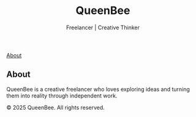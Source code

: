 
<!DOCTYPE html>
<html lang="en">
<head>
  <meta charset="UTF-8" />
  <meta name="viewport" content="width=device-width, initial-scale=1.0"/>
  <link href="https://fonts.googleapis.com/css2?family=Roboto&display=swap" rel="stylesheet" />
</head>
<body>
  <header>
    <h1>QueenBee</h1>
    <p>Freelancer | Creative Thinker</p>
  </header>

  <nav>
    <a href="#about">About</a>
  </nav>

  <section id="about">
    <h2>About</h2>
    <p>QueenBee is a creative freelancer who loves exploring ideas and turning them into reality through independent work.</p>
  </section>

  <footer>
    <p>&copy; 2025 QueenBee. All rights reserved.</p>
  </footer>
</body>
</html>


